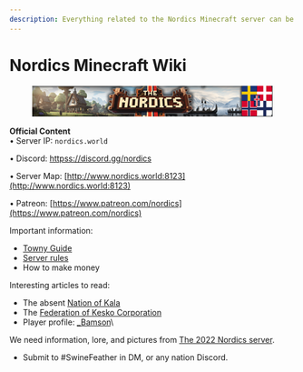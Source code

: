 ```yaml
---
description: Everything related to the Nordics Minecraft server can be found here!
---
```


# Nordics Minecraft Wiki

<figure><img src=".gitbook/assets/NU BannerFlags (1).png" alt=""><figcaption></figcaption></figure>

**Official Content**\
&#x20;  • Server  IP: `nordics.world`

&#x20;  • Discord: [httpss://discord.gg/nordics](httpss://discord.gg/nordics)

&#x20;  • Server Map: [http://www.nordics.world:8123](http://www.nordics.world:8123)

&#x20;  • Patreon: [https://www.patreon.com/nordics](https://www.patreon.com/nordics)

Important information:

* [Towny Guide](server-guides/towny-guide.md)
* [Server rules](server-guides/server-rules.md)
* How to make money

Interesting articles to read:

* The absent [Nation of Kala](the-world/nations/absent-nations/kala.md)
* The [Federation of Kesko Corporation](the-world/nations/present-nations/kesko-corporation/)
* Player profile: [\_Bamson](the-world/towns/finland-region/garvia/garvian-residents/bamson.md)\


We need information, lore, and pictures from [The 2022 Nordics server](history/the-2022-nordics-server/).

* Submit to #SwineFeather in DM, or any nation Discord.





